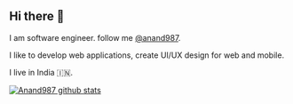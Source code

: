 ## Hi there 👋

I am software engineer. follow me [@anand987](github.com/Anand987).

I like to develop web applications, create UI/UX design for web and mobile.

I live in India :india:.

[![Anand987 github stats](https://github-readme-stats.vercel.app/api?username=Anand987&show_icons=true&count_private=true)](https://github.com/anuraghazra/github-readme-stats)


<!--
**Anand987/Anand987** is a ✨ _special_ ✨ repository because its `README.md` (this file) appears on your GitHub profile.

Here are some ideas to get you started:

- 🔭 I’m currently working on ...
- 🌱 I’m currently learning ...
- 👯 I’m looking to collaborate on ...
- 🤔 I’m looking for help with ...
- 💬 Ask me about ...
- 📫 How to reach me: ...
- 😄 Pronouns: ...
- ⚡ Fun fact: ...
-->
